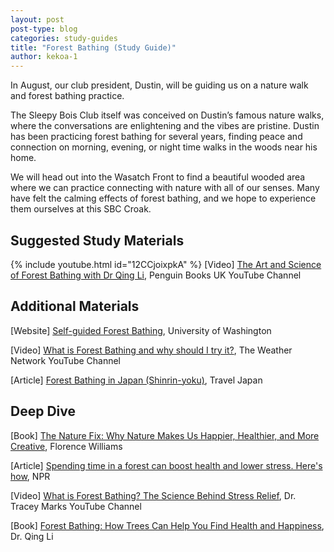 ```yaml
---
layout: post
post-type: blog
categories: study-guides
title: "Forest Bathing (Study Guide)"
author: kekoa-1
---
```


In August, our club president, Dustin, will be guiding us on a nature walk and forest bathing practice. 

The Sleepy Bois Club itself was conceived on Dustin’s famous nature walks, where the conversations are enlightening and the vibes are pristine. Dustin has been practicing forest bathing for several years, finding peace and connection on morning, evening, or night time walks in the woods near his home.

We will head out into the Wasatch Front to find a beautiful wooded area where we can practice connecting with nature with all of our senses. Many have felt the calming effects of forest bathing, and we hope to experience them ourselves at this SBC Croak.


## Suggested Study Materials

{% include youtube.html id="12CCjoixpkA" %}
[Video] [The Art and Science of Forest Bathing with Dr Qing Li](https://www.youtube.com/watch?v=12CCjoixpkA), Penguin Books UK YouTube Channel


## Additional Materials 

[Website] [Self-guided Forest Bathing](https://botanicgardens.uw.edu/washington-park-arboretum/activities/forest-bathing/), University of Washington 

[Video] [What is Forest Bathing and why should I try it?](https://www.youtube.com/watch?v=79dqZg45cwk), The Weather Network YouTube Channel

[Article] [Forest Bathing in Japan (Shinrin-yoku)](https://www.japan.travel/en/guide/forest-bathing/), Travel Japan


## Deep Dive

[Book] [The Nature Fix: Why Nature Makes Us Happier, Healthier, and More Creative](https://a.co/d/0j6k4ENy), Florence Williams

[Article] [Spending time in a forest can boost health and lower stress. Here's how](https://www.npr.org/2023/08/22/1195337204/a-guide-to-forest-bathing), NPR

[Video] [What is Forest Bathing? The Science Behind Stress Relief](https://www.youtube.com/watch?v=0zaBChEQr2w), Dr. Tracey Marks YouTube Channel

[Book] [Forest Bathing: How Trees Can Help You Find Health and Happiness](https://www.amazon.com/Forest-Bathing-Trees-Health-Happiness/dp/052555985X), Dr. Qing Li
